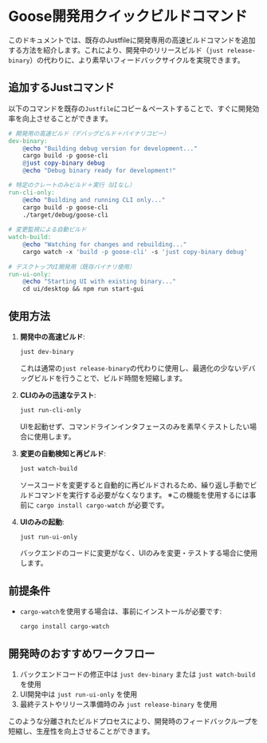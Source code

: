 # Goose開発用クイックビルドコマンド

このドキュメントでは、既存のJustfileに開発専用の高速ビルドコマンドを追加する方法を紹介します。これにより、開発中のリリースビルド（`just release-binary`）の代わりに、より素早いフィードバックサイクルを実現できます。

## 追加するJustコマンド

以下のコマンドを既存の`Justfile`にコピー＆ペーストすることで、すぐに開発効率を向上させることができます。

```makefile
# 開発用の高速ビルド（デバッグビルド＋バイナリコピー）
dev-binary:
    @echo "Building debug version for development..."
    cargo build -p goose-cli
    @just copy-binary debug
    @echo "Debug binary ready for development!"

# 特定のクレートのみビルド＋実行（UIなし）
run-cli-only:
    @echo "Building and running CLI only..."
    cargo build -p goose-cli
    ./target/debug/goose-cli
    
# 変更監視による自動ビルド
watch-build:
    @echo "Watching for changes and rebuilding..."
    cargo watch -x 'build -p goose-cli' -s 'just copy-binary debug'
    
# デスクトップUI開発用（既存バイナリ使用）
run-ui-only:
    @echo "Starting UI with existing binary..."
    cd ui/desktop && npm run start-gui
```

## 使用方法

1. **開発中の高速ビルド**:
   ```bash
   just dev-binary
   ```
   これは通常の`just release-binary`の代わりに使用し、最適化の少ないデバッグビルドを行うことで、ビルド時間を短縮します。

2. **CLIのみの迅速なテスト**:
   ```bash
   just run-cli-only
   ```
   UIを起動せず、コマンドラインインタフェースのみを素早くテストしたい場合に使用します。

3. **変更の自動検知と再ビルド**:
   ```bash
   just watch-build
   ```
   ソースコードを変更すると自動的に再ビルドされるため、繰り返し手動でビルドコマンドを実行する必要がなくなります。
   ※この機能を使用するには事前に `cargo install cargo-watch` が必要です。

4. **UIのみの起動**:
   ```bash
   just run-ui-only
   ```
   バックエンドのコードに変更がなく、UIのみを変更・テストする場合に使用します。

## 前提条件

- `cargo-watch`を使用する場合は、事前にインストールが必要です:
  ```bash
  cargo install cargo-watch
  ```

## 開発時のおすすめワークフロー

1. バックエンドコードの修正中は `just dev-binary` または `just watch-build` を使用
2. UI開発中は `just run-ui-only` を使用
3. 最終テストやリリース準備時のみ `just release-binary` を使用

このような分離されたビルドプロセスにより、開発時のフィードバックループを短縮し、生産性を向上させることができます。